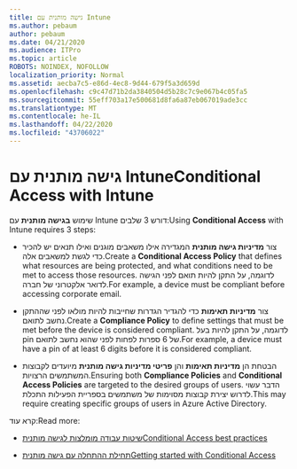 ```yaml
---
title: גישה מותנית עם Intune
ms.author: pebaum
author: pebaum
ms.date: 04/21/2020
ms.audience: ITPro
ms.topic: article
ROBOTS: NOINDEX, NOFOLLOW
localization_priority: Normal
ms.assetid: aecba7c5-e86d-4ec8-9d44-679f5a3d659d
ms.openlocfilehash: c9c47d71b2da3840504d5b28c7c9e067b4c05fa5
ms.sourcegitcommit: 55eff703a17e500681d8fa6a87eb067019ade3cc
ms.translationtype: MT
ms.contentlocale: he-IL
ms.lasthandoff: 04/22/2020
ms.locfileid: "43706022"
---
```

# <a name="conditional-access-with-intune"></a><span data-ttu-id="4a1a0-102">גישה מותנית עם Intune</span><span class="sxs-lookup"><span data-stu-id="4a1a0-102">Conditional Access with Intune</span></span>

<span data-ttu-id="4a1a0-103">שימוש **בגישה מותנית** עם Intune דורש 3 שלבים:</span><span class="sxs-lookup"><span data-stu-id="4a1a0-103">Using **Conditional Access** with Intune requires 3 steps:</span></span> 
  
- <span data-ttu-id="4a1a0-104">צור **מדיניות גישה מותנית** המגדירה אילו משאבים מוגנים ואילו תנאים יש להכיר כדי לגשת למשאבים אלה.</span><span class="sxs-lookup"><span data-stu-id="4a1a0-104">Create a **Conditional Access Policy** that defines what resources are being protected, and what conditions need to be met to access those resources.</span></span> <span data-ttu-id="4a1a0-105">לדוגמה, על התקן להיות תואם לפני הגישה לדואר אלקטרוני של חברה.</span><span class="sxs-lookup"><span data-stu-id="4a1a0-105">For example, a device must be compliant before accessing corporate email.</span></span> 
    
- <span data-ttu-id="4a1a0-106">צור **מדיניות תאימות** כדי להגדיר הגדרות שחייבות להיות מולאו לפני שההתקן נחשב לתואם.</span><span class="sxs-lookup"><span data-stu-id="4a1a0-106">Create a **Compliance Policy** to define settings that must be met before the device is considered compliant.</span></span> <span data-ttu-id="4a1a0-107">לדוגמה, על התקן להיות בעל pin של 6 ספרות לפחות לפני שהוא נחשב לתואם.</span><span class="sxs-lookup"><span data-stu-id="4a1a0-107">For example, a device must have a pin of at least 6 digits before it is considered compliant.</span></span> 
    
- <span data-ttu-id="4a1a0-108">הבטחת הן **מדיניות תאימות** והן **פריטי מדיניות גישה מותנית** מיועדים לקבוצות המשתמשים הרצויות.</span><span class="sxs-lookup"><span data-stu-id="4a1a0-108">Ensuring both **Compliance Policies** and **Conditional Access Policies** are targeted to the desired groups of users.</span></span> <span data-ttu-id="4a1a0-109">הדבר עשוי לדרוש יצירת קבוצות מסוימות של משתמשים בספריית הפעילות התכלת.</span><span class="sxs-lookup"><span data-stu-id="4a1a0-109">This may require creating specific groups of users in Azure Active Directory.</span></span> 
    
<span data-ttu-id="4a1a0-110">קרא עוד:</span><span class="sxs-lookup"><span data-stu-id="4a1a0-110">Read more:</span></span>
  
- [<span data-ttu-id="4a1a0-111">שיטות עבודה מומלצות לגישה מותנית</span><span class="sxs-lookup"><span data-stu-id="4a1a0-111">Conditional Access best practices</span></span>](https://docs.microsoft.com/azure/active-directory/conditional-access/best-practices)
    
- [<span data-ttu-id="4a1a0-112">תחילת ההתחלה עם גישה מותנית</span><span class="sxs-lookup"><span data-stu-id="4a1a0-112">Getting started with Conditional Access </span></span>](https://docs.microsoft.com/azure/active-directory/active-directory-conditional-access-azure-portal-get-started)
    

